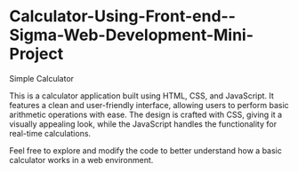 # Calculator-Using-Front-end--Sigma-Web-Development-Mini-Project
Simple Calculator

This is a calculator application built using HTML, CSS, and JavaScript. It features a clean and user-friendly interface, allowing users to perform basic arithmetic operations with ease. The design is crafted with CSS, giving it a visually appealing look, while the JavaScript handles the functionality for real-time calculations.

Feel free to explore and modify the code to better understand how a basic calculator works in a web environment.
